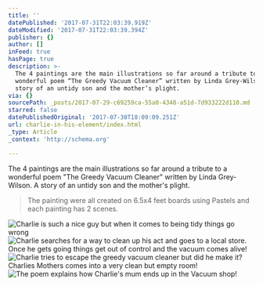 ```yaml
---
title: ''
datePublished: '2017-07-31T22:03:39.919Z'
dateModified: '2017-07-31T22:03:39.394Z'
publisher: {}
author: []
inFeed: true
hasPage: true
description: >-
  The 4 paintings are the main illustrations so far around a tribute to a
  wonderful poem “The Greedy Vacuum Cleaner” written by Linda Grey-Wilson. A
  story of an untidy son and the mother’s plight.
via: {}
sourcePath: _posts/2017-07-29-c69259ca-55a0-4348-a51d-7d933222d110.md
starred: false
datePublishedOriginal: '2017-07-30T18:09:09.251Z'
url: charlie-in-his-element/index.html
_type: Article
_context: 'http://schema.org'

---
```

The 4 paintings are the main illustrations so far around a tribute to a wonderful poem "The Greedy Vacuum Cleaner" written by Linda Grey-Wilson. A story of an untidy son and the mother's plight.

> The painting were all created on 6.5x4 feet boards using Pastels and each painting has 2 scenes.

![Charlie is such a nice guy but when it comes to being tidy things go wrong](https://the-grid-user-content.s3-us-west-2.amazonaws.com/3d1a7031-be50-4425-98bd-032185081158.jpg)
![Charlie searches for a way to clean up his act and goes to a local store. Once he gets going things get out of control and the vacuum comes alive!](https://the-grid-user-content.s3-us-west-2.amazonaws.com/c3c5b2ec-1b33-4573-ae4f-6f73be9ce938.jpg)
![Charlie tries to escape the greedy vacuum cleaner but did he make it? Charlies Mothers comes into a very clean but empty room!](https://the-grid-user-content.s3-us-west-2.amazonaws.com/44d10352-3e40-477f-a044-e757a415995a.jpg)
![The poem explains how Charlie's mum ends up in the Vacuum shop!](https://the-grid-user-content.s3-us-west-2.amazonaws.com/6861166f-5dd4-4af4-82ed-bf6afc4931d9.jpg)